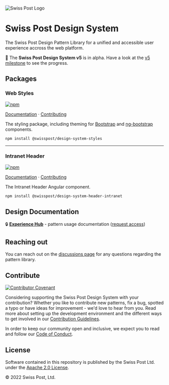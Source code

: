 <br>

![Swiss Post Logo](https://www.post.ch/-/media/portal-opp/global/logos/logo---die-post.svg?vs=2&sc_lang=en)


# Swiss Post Design System

The Swiss Post Design Pattern Library for a unified and accessible user experience accross the web platform.

🚧 The **Swiss Post Design System v5** is in alpha. Have a look at the [v5 milestone](https://github.com/swisspost/design-system/milestone/1) to see the progress.


## Packages

### Web Styles
[![npm](https://img.shields.io/npm/v/@swisspost/design-system-styles)](https://www.npmjs.com/package/@swisspost/design-system-styles)

[Documentation](https://swisspost-web-frontend.netlify.app) · [Contributing](/packages/web-styles/README.md)


The styling package, including theming for [Bootstrap](https://getbootstrap.com/) and [ng-bootstrap](https://ng-bootstrap.github.io/#/home) components. 

```bash
npm install @swisspost/design-system-styles
```

<hr>

### Intranet Header
[![npm](https://img.shields.io/npm/v/@swisspost/design-system-header-intranet)](https://www.npmjs.com/package/@swisspost/design-system-header-intranet)

[Documentation](https://swisspost-web-frontend.netlify.app/#/post-samples/intranet-layout) · [Contributing](/packages/angular-components/projects/swisspost-intranet-header/)


The Intranet Header Angular component.

```bash
npm install @swisspost/design-system-header-intranet
```

## Design Documentation

🔒 **[Experience Hub](https://www.experience-hub.ch/document/2803)** - pattern usage documentation ([request access](https://www.experience-hub.ch/request-access/))


## Reaching out

You can reach out on the [discussions page](https://github.com/swisspost/web-frontend/discussions) for any questions regarding the pattern library.


## Contribute

[![Contributor Covenant](https://img.shields.io/badge/Contributor%20Covenant-2.1-4baaaa.svg)](code_of_conduct.md)

Considering supporting the Swiss Post Design System with your contribution? Whether you like to contribute new patterns, fix a bug, spotted a typo or have ideas for improvement - we'd love to hear from you. Read more about setting up the development environment and the different ways to get involved in our [Contribution Guidelines](/CONTRIBUTING.md). 

In order to keep our community open and inclusive, we expect you to read and follow our [Code of Conduct](/CODE_OF_CONDUCT.md).


## License

Software contained in this repository is published by the Swiss Post Ltd. under the [Apache 2.0 License](./LICENSE).

© 2022 Swiss Post, Ltd.

